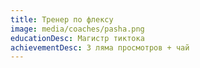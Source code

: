 ```yaml
---
title: Тренер по флексу
image: media/coaches/pasha.png
educationDesc: Магистр тиктока
achievementDesc: 3 ляма просмотров + чай
---
```

